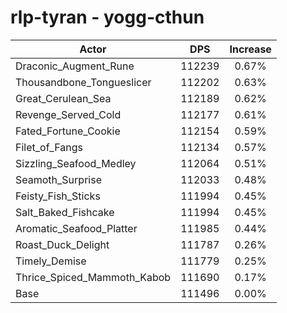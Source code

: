 # rlp-tyran - yogg-cthun
| Actor | DPS | Increase |
|---|:---:|:---:|
|Draconic_Augment_Rune|112239|0.67%|
|Thousandbone_Tongueslicer|112202|0.63%|
|Great_Cerulean_Sea|112189|0.62%|
|Revenge_Served_Cold|112177|0.61%|
|Fated_Fortune_Cookie|112154|0.59%|
|Filet_of_Fangs|112134|0.57%|
|Sizzling_Seafood_Medley|112064|0.51%|
|Seamoth_Surprise|112033|0.48%|
|Feisty_Fish_Sticks|111994|0.45%|
|Salt_Baked_Fishcake|111994|0.45%|
|Aromatic_Seafood_Platter|111985|0.44%|
|Roast_Duck_Delight|111787|0.26%|
|Timely_Demise|111779|0.25%|
|Thrice_Spiced_Mammoth_Kabob|111690|0.17%|
|Base|111496|0.00%|
